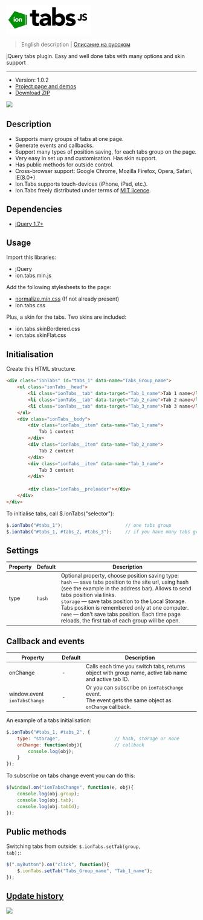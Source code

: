 ![ion.tabs](_tmp/logo-ion-tabs.png)

> English description | <a href="readme.ru.md">Описание на русском</a>

jQuery tabs plugin. Easy and well done tabs with many options and skin support

***

* Version: 1.0.2
* <a href="http://ionden.com/a/plugins/ion.tabs/en.html">Project page and demos</a>
* <a href="http://ionden.com/a/plugins/ion.tabs/ion.sound-1.0.2.zip">Download ZIP</a>

[![](https://pledgie.com/campaigns/25694.png?skin_name=chrome)](https://pledgie.com/campaigns/25694)

## Description
* Supports many groups of tabs at one page.
* Generate events and callbacks.
* Support many types of position saving, for each tabs group on the page.
* Very easy in set up and customisation. Has skin support.
* Has public methods for outside control.
* Cross-browser support: Google Chrome, Mozilla Firefox, Opera, Safari, IE(8.0+)
* Ion.Tabs supports touch-devices (iPhone, iPad, etc.).
* Ion.Tabs freely distributed under terms of <a href="http://ionden.com/a/plugins/licence-en.html" target="_blank">MIT licence</a>.


## Dependencies
* <a href="http://jquery.com/" target="_blank">jQuery 1.7+</a>


## Usage
Import this libraries:
* jQuery
* ion.tabs.min.js

Add the following stylesheets to the page:
* <a href="http://necolas.github.io/normalize.css/" target="_blank">normalize.min.css</a> (If not already present)
* ion.tabs.css

Plus, a skin for the tabs. Two skins are included:
* ion.tabs.skinBordered.css
* ion.tabs.skinFlat.css


## Initialisation
Create this HTML structure:
```html
<div class="ionTabs" id="tabs_1" data-name="Tabs_Group_name">
    <ul class="ionTabs__head">
        <li class="ionTabs__tab" data-target="Tab_1_name">Tab 1 name</li>
        <li class="ionTabs__tab" data-target="Tab_2_name">Tab 2 name</li>
        <li class="ionTabs__tab" data-target="Tab_3_name">Tab 3 name</li>
    </ul>
    <div class="ionTabs__body">
        <div class="ionTabs__item" data-name="Tab_1_name">
            Tab 1 content
        </div>
        <div class="ionTabs__item" data-name="Tab_2_name">
            Tab 2 content
        </div>
        <div class="ionTabs__item" data-name="Tab_3_name">
            Tab 3 content
        </div>

        <div class="ionTabs__preloader"></div>
    </div>
</div>
```

To initialise tabs, call $.ionTabs("selector"):
```javascript
$.ionTabs("#tabs_1");                       // one tabs group
$.ionTabs("#tabs_1, #tabs_2, #tabs_3");     // if you have many tabs groups on the page
```


## Settings
<table class="options">
    <thead>
        <tr>
            <th>Property</th>
            <th>Default</th>
            <th>Description</th>
        </tr>
    </thead>
    <tbody>
        <tr>
            <td>type</td>
            <td><code>hash</code></td>
            <td>
                Optional property, choose position saving type:<br/>
                <code>hash</code> — save tabs position to the site url, using hash (see the example in the address bar). Allows to send tabs position via links.<br/>
                <code>storage</code> — save tabs position to the Local Storage. Tabs position is remembered only at one computer.<br/>
                <code>none</code> — don't save tabs position. Each time page reloads, the first tab of each group will be open.<br/>
            </td>
        </tr>
    </tbody>
</table>

## Callback and events
<table class="options">
    <thead>
        <tr>
            <th>Property</th>
            <th>Default</th>
            <th>Description</th>
        </tr>
    </thead>
    <tbody>
        <tr>
            <td>onChange</td>
            <td>-</td>
            <td>Calls each time you switch tabs, returns object with group name, active tab name and active tab ID.</td>
        </tr>
        <tr>
            <td>window.event <code>ionTabsChange</code></td>
            <td>-</td>
            <td>Or you can subscribe on <code>ionTabsChange</code> event.<br/>The event gets the same object as <code>onChange</code> callback.</td>
        </tr>
    </tbody>
</table>


An example of a tabs initialisation:
```javascript
$.ionTabs("#tabs_1, #tabs_2", {
    type: "storage",                    // hash, storage or none
    onChange: function(obj){            // callback
        console.log(obj);
    }
});
```


To subscribe on tabs change event you can do this:
```javascript
$(window).on("ionTabsChange", function(e, obj){
    console.log(obj.group);
    console.log(obj.tab);
    console.log(obj.tabId);
});
```


## Public methods
Switching tabs from outside: <code>$.ionTabs.setTab(group, tab);</code>:
```javascript
$(".myButton").on("click", function(){
    $.ionTabs.setTab("Tabs_Group_name", "Tab_1_name");
});
```


## <a href="history.md">Update history</a>

[![](https://pledgie.com/campaigns/25694.png?skin_name=chrome)](https://pledgie.com/campaigns/25694)
